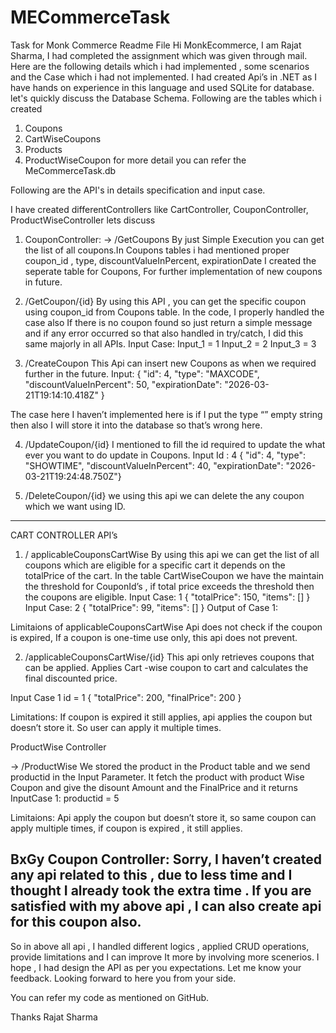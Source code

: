 # MECommerceTask
Task for Monk Commerce
Readme File
Hi MonkEcommerce,
I am Rajat Sharma, I had completed the assignment which was given through mail.
Here are the following details which i had implemented , some scenarios and the 
Case which i had not implemented.
I had created Api’s in .NET as I have hands on experience in this language
and used SQLite for database.
let's quickly discuss the Database Schema.
Following are the tables which i created
1. Coupons
2. CartWiseCoupons
3. Products
4. ProductWiseCoupon
for more detail you can refer the MeCommerceTask.db

Following are the API's in details specification and input case.

I have created differentControllers like CartController, CouponController, ProductWiseController
lets discuss
1. CouponController:
-> /GetCoupons
By just Simple Execution you can get the list of all coupons.In Coupons tables
i had mentioned proper coupon_id , type, discountValueInPercent, expirationDate
I created the seperate table for Coupons, For further implementation of new coupons in
future.
 

2. /GetCoupon/{id}
By using this API , you can get the specific coupon using coupon_id from Coupons table. In the code, I properly handled the case also If there is no coupon found so just return a simple message and if any error occurred so that also handled in try/catch, I did this same majorly in all APIs.
Input Case:
Input_1 = 1                                                  Input_2 = 2				Input_3 =  3
 


3. /CreateCoupon
This Api can insert new Coupons as when we required further in the future.
Input:
{
  "id": 4, 
  "type": "MAXCODE",
  "discountValueInPercent": 50,
  "expirationDate": "2026-03-21T19:14:10.418Z"
}


 
 

The case here I haven’t implemented here is if I put the type “” empty string then also I will store it into the database so that’s wrong here.
 
 

4. /UpdateCoupon/{id}
I mentioned to fill the id required to update the what ever you want to do update in Coupons.
Input
Id : 4
{
  "id": 4,
  "type": "SHOWTIME",
  "discountValueInPercent": 40,
  "expirationDate": "2026-03-21T19:24:48.750Z"}
 

5.  /DeleteCoupon/{id}
we using this api we can delete the any coupon which we want using ID.
--------------------------------------------------------------------------------------------------------
CART CONTROLLER API’s
1.	/ applicableCouponsCartWise
 By using this api we can get the list of all coupons which are eligible for a specific cart it depends on the totalPrice of the cart. In the table CartWiseCoupon we have the maintain the threshold for CouponId’s , if total price exceeds the threshold then the coupons are eligible.
Input Case: 1
{
  "totalPrice": 150,
  "items": []
}
Input Case: 2
{
  "totalPrice": 99,
  "items": []
}
Output of Case 1:
 


Limitaions of applicableCouponsCartWise
Api does not check if the coupon is expired, If a coupon is one-time use only, this api does not prevent.


2.	/applicableCouponsCartWise/{id}
This api only retrieves coupons that can be applied. Applies Cart -wise coupon to cart and calculates the final discounted price.

Input Case 1
id = 1
{ 
  "totalPrice": 200,
  "finalPrice": 200 
}
 
 

Limitations:
If coupon is expired it still applies, api applies the coupon but doesn’t store it. So user can apply it multiple times.



ProductWise Controller

-> /ProductWise
We stored the product in the Product table and we send productid in the Input Parameter. It fetch the product with product Wise Coupon and give the disount Amount and the FinalPrice and it returns
InputCase 1:
productid = 5
 
Limitaions:
Api apply the coupon but doesn’t store it, so same coupon can apply multiple times, if coupon is expired , it still applies.

BxGy Coupon Controller:
Sorry, I haven’t created any api related to this , due to less time and I thought I already took the extra time . If you are satisfied with my above api , I can also create api for this coupon also.
-------------------------------------------------------------------------------------------------------------

So in above all api , I handled different logics , applied CRUD operations, provide limitations and I can improve It more by involving more scenerios.
I hope , I had design the API as per you expectations. Let me know your feedback. 
Looking forward to here you from your side.

You can refer my code as mentioned on GitHub.

Thanks 
Rajat Sharma

